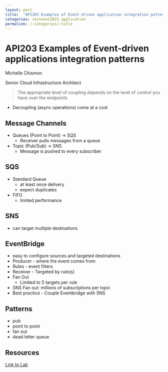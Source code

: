 ```yaml
---
layout: post
title:  "API203 Examples of Event-driven application integration patterns"
categories: reinvent2022 application
permalink: /:categories/:title
---
```


# API203 Examples of Event-driven applications integration patterns

Michelle Chismon

Senior Cloud Infrastructure Architect

> The appropriate level of coupling depends on the level of control you have over the endpoints
>
- Decoupling (async operations) come at a cost

## Message Channels

- Queues (Point to Point) → SQS
  - Receiver pulls messages from a queue
- Topic (Pub/Sub) → SNS
  - Message is pushed to every subscriber

## SQS

- Standard Queue
  - at least once delivery
  - expect duplicates
- FIFO
  - limited performance

## SNS

- can target multiple destinations

## EventBridge

- easy to configure sources and targeted destinations
- Producer - where the event comes from
- Rules - event filters
- Receiver - Targeted by rule(s)
- Fan Out
  - Limited to 5 targets per rule
- SNS Fan out: millions of subscriptions per topic
- Best practice - Couple Eventbridge with SNS

## Patterns

- pub
- point to point
- fan out
- dead letter queue

## Resources

[Link to Lab](https://s12d.com/api203)
